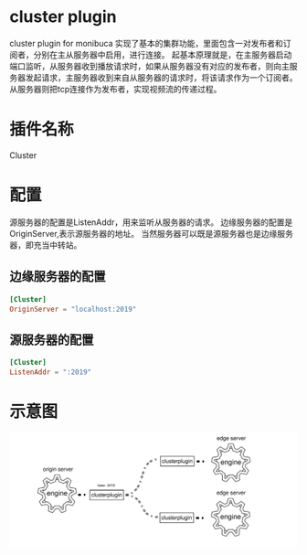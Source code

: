 # cluster plugin
cluster plugin for monibuca
实现了基本的集群功能，里面包含一对发布者和订阅者，分别在主从服务器中启用，进行连接。 起基本原理就是，在主服务器启动端口监听，从服务器收到播放请求时，如果从服务器没有对应的发布者，则向主服务器发起请求，主服务器收到来自从服务器的请求时，将该请求作为一个订阅者。从服务器则把tcp连接作为发布者，实现视频流的传递过程。

# 插件名称

Cluster

# 配置

源服务器的配置是ListenAddr，用来监听从服务器的请求。 边缘服务器的配置是OriginServer,表示源服务器的地址。 当然服务器可以既是源服务器也是边缘服务器，即充当中转站。

## 边缘服务器的配置
```toml
[Cluster]
OriginServer = "localhost:2019"

```

## 源服务器的配置
```toml
[Cluster]
ListenAddr = ":2019"
```

# 示意图
![sketch](https://raw.githubusercontent.com/Monibuca/clusterplugin/master/sketch.svg)